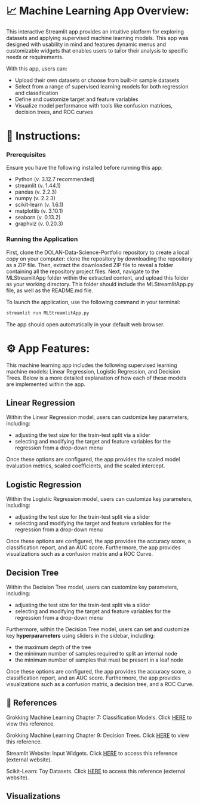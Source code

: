 # 📈 Machine Learning App Overview:
This interactive Streamlit app provides an intuitive platform for exploring datasets and applying supervised machine learning models. This app was designed with usability in mind and features dynamic menus and customizable widgets that enables users to tailor their analysis to specific needs or requirements.

With this app, users can:
- Upload their own datasets or choose from built-in sample datasets
- Select from a range of supervised learning models for both regression and classification
- Define and customize target and feature variables
- Visualize model performance with tools like confusion matrices, decision trees, and ROC curves

# 🚀 Instructions:

### Prerequisites
Ensure you have the following installed before running this app:
- Python (v. 3.12.7 recommended)
- streamlit (v. 1.44.1)
- pandas (v. 2.2.3)
- numpy (v. 2.2.3)
- scikit-learn (v. 1.6.1)
- matplotlib (v. 3.10.1)
- seaborn (v. 0.13.2)
- graphviz (v. 0.20.3)

### Running the Application

First, clone the DOLAN-Data-Science-Portfolio repository to create a local copy on your computer: clone the repository by downloading the repository as a ZIP file. Then, extract the downloaded ZIP file to reveal a folder containing all the repository project files. Next, navigate to the MLStreamlitApp folder within the extracted content, and upload this folder as your working directory. This folder should include the MLStreamlitApp.py file, as well as the README.md file.

To launch the application, use the following command in your terminal:

```bash
streamlit run MLStreamlitApp.py
```

The app should open automatically in your default web browser.

# ⚙️ App Features:

This machine learning app includes the following supervised learning machine models: Linear Regression, Logistic Regression, and Decision Trees. Below is a more detailed explanation of how each of these models are implemented within the app.

## Linear Regression

Within the Linear Regression model, users can customize key parameters, including:
- adjusting the test size for the train-test split via a slider
- selecting and modifying the target and feature variables for the regression from a drop-down menu

Once these options are configured, the app provides the scaled model evaluation metrics, scaled coefficients, and the scaled intercept.

## Logistic Regression

Within the Logistic Regression model, users can customize key parameters, including:
- adjusting the test size for the train-test split via a slider
- selecting and modifying the target and feature variables for the regression from a drop-down menu

Once these options are configured, the app provides the accuracy score, a classification report, and an AUC score. Furthermore, the app provides visualizations such as a confusion matrix and a ROC Curve.

## Decision Tree

Within the Decision Tree model, users can customize key parameters, including:
- adjusting the test size for the train-test split via a slider
- selecting and modifying the target and feature variables for the regression from a drop-down menu

Furthermore, within the Decision Tree model, users can set and customize key **hyperparameters** using sliders in the sidebar, including:
- the maximum depth of the tree
- the minimum number of samples required to split an internal node
- the minimum number of samples that must be present in a leaf node

Once these options are configured, the app provides the accuracy score, a classification report, and an AUC score. Furthermore, the app provides visualizations such as a confusion matrix, a decision tree, and a ROC Curve.

## 📝 References

Grokking Machine Learning Chapter 7: Classification Models. Click [HERE](https://github.com/pdolan32/DOLAN-Data-Science-Portfolio/blob/main/MLStreamlitApp/GrokkingML_Measuring%20Classification%20Models-1.pdf) to view this reference.

Grokking Machine Learning Chapter 9: Decision Trees. Click [HERE](https://github.com/pdolan32/DOLAN-Data-Science-Portfolio/blob/main/MLStreamlitApp/GrokkingML_Decision%20Trees.pdf) to view this reference.

Streamlit Website: Input Widgets. Click [HERE](https://docs.streamlit.io/develop/api-reference/widgets) to access this reference (external website).

Scikit-Learn: Toy Datasets. Click [HERE](https://scikit-learn.org/stable/datasets/toy_dataset.html) to access this reference (external website).

## Visualizations
